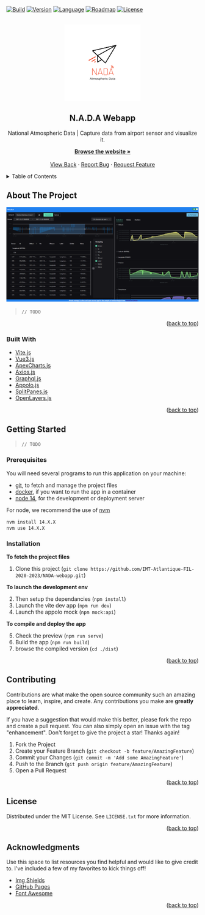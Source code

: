 <div id="top"></div>

[![Build][build-shield]][build-url]
[![Version][version-shield]][version-url]
[![Language][language-shield]][language-url]
[![Roadmap][roadmap-shield]][roadmap-url]
[![License][license-shield]][license-url]

<br />
<div align="center">
<a href="https://imt-atlantique-fil-2020-2023.github.io/NADA-webapp/">
<img src="src/assets/NADA.svg" alt="Logo" width="200" height="200">
</a>

<h2 align="center">N.A.D.A Webapp</h2>

<p align="center">National Atmospheric Data | Capture data from airport sensor and visualize it.</p>
<p align="center">
<a href="https://imt-atlantique-fil-2020-2023.github.io/NADA-webapp/">
<strong>Browse the website »</strong>
</a>
<br />
<br />
<a href="https://github.com/IMT-Atlantique-FIL-2020-2023/NADA-extended/">View Back</a>
·
<a href="https://github.com/IMT-Atlantique-FIL-2020-2023/NADA-webapp/issues">Report Bug</a>
·
<a href="https://github.com/IMT-Atlantique-FIL-2020-2023/NADA-webapp/issues">Request Feature</a>
</p>
</div>

<!-- TABLE OF CONTENTS -->

<details>
  <summary>Table of Contents</summary>
  <ol>
    <li>
      <a href="#about-the-project">About The Project</a>
      <ul>
        <li><a href="#built-with">Built With</a></li>
      </ul>
    </li>
    <li>
      <a href="#getting-started">Getting Started</a>
      <ul>
        <li><a href="#prerequisites">Prerequisites</a></li>
        <li><a href="#installation">Installation</a></li>
      </ul>
    </li>
    <li><a href="#contributing">Contributing</a></li>
    <li><a href="#license">License</a></li>
    <li><a href="#acknowledgments">Acknowledgments</a></li>
  </ol>
</details>

<!-- ABOUT THE PROJECT -->

## About The Project

[![NADA webapp Screen Shot][screenshot]](https://example.com)

> `// TODO`

<p align="right">(<a href="#top">back to top</a>)</p>

### Built With

- [Vite.js](https://vitejs.dev/)
- [Vue3.js](https://v3.vuejs.org/)
- [ApexCharts.js](https://apexcharts.com/)
- [Axios.js](https://axios-http.com/)
- [Graphql.js](https://graphql.org)
- [Appolo.js](https://www.apollographql.com/)
- [SplitPanes.js](https://antoniandre.github.io/splitpanes/)
- [OpenLayers.js](https://openlayers.org/)

<p align="right">(<a href="#top">back to top</a>)</p>

<!-- GETTING STARTED -->

## Getting Started

> `// TODO`

### Prerequisites

You will need several programs to run this application on your machine:

- [git](), to fetch and manage the project files
- [docker](), if you want to run the app in a container
- [node 14](), for the development or deployment server

For node, we recommend the use of [nvm]()
```
nvm install 14.X.X
nvm use 14.X.X
```

### Installation

**To fetch the project files**

1. Clone this project (`git clone https://github.com/IMT-Atlantique-FIL-2020-2023/NADA-webapp.git`)

**To launch the development env**

2. Then setup the dependancies (`npm install`)
3. Launch the vite dev app (`npm run dev`)
4. Launch the appolo mock (`npm mock:api`)

**To compile and deploy the app**

5. Check the preview (`npm run serve`)
6. Build the app (`npm run build`)
7. browse the compiled version (`cd ./dist`)

<p align="right">(<a href="#top">back to top</a>)</p>

<!-- CONTRIBUTING -->

## Contributing

Contributions are what make the open source community such an amazing place to learn, inspire, and create. Any contributions you make are **greatly appreciated**.

If you have a suggestion that would make this better, please fork the repo and create a pull request. You can also simply open an issue with the tag "enhancement".
Don't forget to give the project a star! Thanks again!

1. Fork the Project
2. Create your Feature Branch (`git checkout -b feature/AmazingFeature`)
3. Commit your Changes (`git commit -m 'Add some AmazingFeature'`)
4. Push to the Branch (`git push origin feature/AmazingFeature`)
5. Open a Pull Request

<p align="right">(<a href="#top">back to top</a>)</p>

<!-- LICENSE -->

## License

Distributed under the MIT License. See `LICENSE.txt` for more information.

<p align="right">(<a href="#top">back to top</a>)</p>

<!-- ACKNOWLEDGMENTS -->

## Acknowledgments

Use this space to list resources you find helpful and would like to give credit to. I've included a few of my favorites to kick things off!

- [Img Shields](https://shields.io)
- [GitHub Pages](https://pages.github.com)
- [Font Awesome](https://fontawesome.com)

<p align="right">(<a href="#top">back to top</a>)</p>

[build-shield]: https://img.shields.io/github/workflow/status/IMT-Atlantique-FIL-2020-2023/NADA-webapp/Build%20Vue/main?style=flat-square
[build-url]: https://github.com/IMT-Atlantique-FIL-2020-2023/NADA-webapp/blob/main/.github/workflows/main.yml
[version-shield]: https://img.shields.io/github/package-json/v/IMT-Atlantique-FIL-2020-2023/NADA-webapp?style=flat-square
[version-url]: https://github.com/IMT-Atlantique-FIL-2020-2023/NADA-webapp/blob/main/package.json
[language-shield]: https://img.shields.io/github/languages/top/IMT-Atlantique-FIL-2020-2023/NADA-webapp?style=flat-square
[language-url]: https://github.com/IMT-Atlantique-FIL-2020-2023/NADA-webapp/search?l=vue
[roadmap-shield]: https://img.shields.io/badge/roadmap-available-brightgreen?style=flat-square
[roadmap-url]: https://github.com/orgs/IMT-Atlantique-FIL-2020-2023/projects/1
[license-shield]: https://img.shields.io/github/license/IMT-Atlantique-FIL-2020-2023/NADA-webapp?style=flat-square
[license-url]: https://github.com/IMT-Atlantique-FIL-2020-2023/NADA-webapp/blob/main/LICENSE/
[logo]: src/assets/logo.png
[screenshot]: src/assets/screenshot.png
